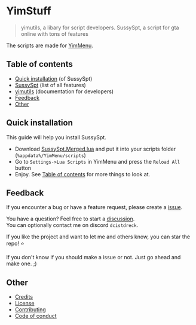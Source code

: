 # YimStuff
> yimutils, a libary for script developers. SussySpt, a script for gta online with tons of features

The scripts are made for [YimMenu](https://github.com/YimMenu/YimMenu).

## Table of contents

 * [Quick installation](#quick-installation) (of SussySpt)
 * [SussySpt](https://github.com/pierrelasse/YimStuff/blob/master/docs/SussySpt.md) (list of all features)
 * [yimutils](https://github.com/pierrelasse/YimStuff/blob/master/docs/yimutils.md) (documentation for developers)
 * [Feedback](#feedback)
 * [Other](#other)


## Quick installation

This guide will help you install SussySpt.
- Download [SussySpt.Merged.lua](https://github.com/pierrelasse/YimStuff/releases/download/v1.3.17/SussySpt.Merged.lua) and put it into your scripts folder (`%appdata%/YimMenu/scripts`)
- Go to `Settings->Lua Scripts` in YimMenu and press the `Reload All` button
- Enjoy. See [Table of contents](#table-of-contents) for more things to look at.


## Feedback

If you encounter a bug or have a feature request, please create a [issue](https://github.com/pierrelasse/YimStuff/issues/new/choose).

You have a question? Feel free to start a [discussion](https://github.com/pierrelasse/YimStuff/discussions/new/choose).<br />
You can optionally contact me on discord `dcistdreck`.

If you like the project and want to let me and others know, you can star the repo! ⭐

If you don't know if you should make a issue or not. Just go ahead and make one. ;)

## Other

- [Credits](https://github.com/pierrelasse/YimStuff/blob/master/.github/CODE_OF_CONDUCT.md)
- [License](https://github.com/pierrelasse/YimStuff/blob/master/LICENSE)
- [Contributing](https://github.com/pierrelasse/YimStuff/blob/master/.github/CONTRIBUTING.md)
- [Code of conduct](https://github.com/pierrelasse/YimStuff/blob/master/.github/CODE_OF_CONDUCT.md)
